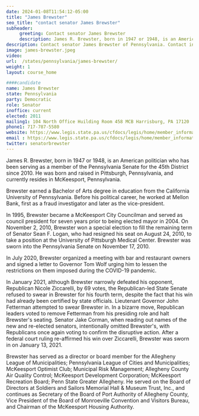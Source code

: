 ```yaml
---
date: 2024-01-08T11:54:12-05:00
title: "James Brewster"
seo_title: "contact senator James Brewster"
subheader:
     greeting: Contact senator James Brewster
     description: James R. Brewster, born in 1947 or 1948, is an American politician who has been serving as a member of the Pennsylvania Senate for the 45th District since 2010. He was born and raised in Pittsburgh, Pennsylvania, and currently resides in McKeesport, Pennsylvania.
description: Contact senator James Brewster of Pennsylvania. Contact information for James Brewster includes email address, phone number, and mailing address.
image: james-brewster.jpeg
video:
url:  /states/pennsylvania/james-brewster/
weight: 1
layout: course_home

####candidate
name: James Brewster
state: Pennsylvania
party: Democratic
role: Senator
inoffice: current
elected: 2011
mailing1: 104 North Office Huilding Room 458 MCB Harrisburg, PA 17120
phone1: 717-787-5580
website: https://www.legis.state.pa.us/cfdocs/legis/home/member_information/Senate_bio.cfm?id=1197/
email : https://www.legis.state.pa.us/cfdocs/legis/home/member_information/Senate_bio.cfm?id=1197/
twitter: senatorbrewster
---
```


James R. Brewster, born in 1947 or 1948, is an American politician who has been serving as a member of the Pennsylvania Senate for the 45th District since 2010. He was born and raised in Pittsburgh, Pennsylvania, and currently resides in McKeesport, Pennsylvania.

Brewster earned a Bachelor of Arts degree in education from the California University of Pennsylvania. Before his political career, he worked at Mellon Bank, first as a fraud investigator and later as the vice-president.

In 1995, Brewster became a McKeesport City Councilman and served as council president for seven years prior to being elected mayor in 2004. On November 2, 2010, Brewster won a special election to fill the remaining term of Senator Sean F. Logan, who had resigned his seat on August 24, 2010, to take a position at the University of Pittsburgh Medical Center. Brewster was sworn into the Pennsylvania Senate on November 17, 2010.

In July 2020, Brewster organized a meeting with bar and restaurant owners and signed a letter to Governor Tom Wolf urging him to lessen the restrictions on them imposed during the COVID-19 pandemic.

In January 2021, although Brewster narrowly defeated his opponent, Republican Nicole Ziccarelli, by 69 votes, the Republican-led State Senate refused to swear in Brewster for his fourth term, despite the fact that his win had already been certified by state officials. Lieutenant Governor John Fetterman attempted to swear Brewster in. In a bizarre move, Republican leaders voted to remove Fetterman from his presiding role and halt Brewster's seating. Senator Jake Corman, when reading out names of the new and re-elected senators, intentionally omitted Brewster's, with Republicans once again voting to confirm the disruptive action. After a federal court ruling re-affirmed his win over Ziccarelli, Brewster was sworn in on January 13, 2021.

Brewster has served as a director or board member for the Allegheny League of Municipalities; Pennsylvania League of Cities and Municipalities; McKeesport Optimist Club; Municipal Risk Management; Allegheny County Air Quality Control; McKeesport Development Corporation; McKeesport Recreation Board; Penn State Greater Allegheny. He served on the Board of Directors at Soldiers and Sailors Memorial Hall & Museum Trust, Inc., and continues as Secretary of the Board of Port Authority of Allegheny County, Vice President of the Board of Monroeville Convention and Visitors Bureau, and Chairman of the McKeesport Housing Authority.
